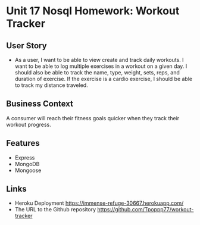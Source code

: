 # Unit 17 Nosql Homework: Workout Tracker

## User Story

* As a user, I want to be able to view create and track daily workouts. I want to be able to log multiple exercises in a workout on a given day. I should also be able to track the name, type, weight, sets, reps, and duration of exercise. If the exercise is a cardio exercise, I should be able to track my distance traveled.

## Business Context

A consumer will reach their fitness goals quicker when they track their workout progress.

## Features
<ul>
<li>Express</li>
<li>MongoDB</li>
<li>Mongoose</li>
</ul>

## Links

* Heroku Deployment
https://immense-refuge-30667.herokuapp.com/
* The URL to the Github repository
https://github.com/Tpoppp77/workout-tracker